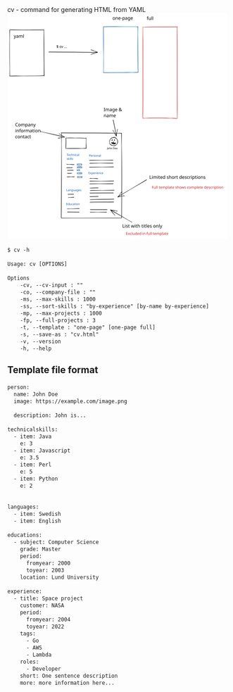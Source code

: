 <!-- Generated by main_test.go, DO NOT EDIT! -->cv - command for generating HTML from YAML


<img src="overview.svg" style="width: 500px"/>

    $ cv -h
    
    Usage: cv [OPTIONS]
    
    Options
        -cv, --cv-input : ""
        -co, --company-file : ""
        -ms, --max-skills : 1000
        -ss, --sort-skills : "by-experience" [by-name by-experience]
        -mp, --max-projects : 1000
        -fp, --full-projects : 3
        -t, --template : "one-page" [one-page full]
        -s, --save-as : "cv.html"
        -v, --version
        -h, --help
    
    

## Template file format

    person:
      name: John Doe
      image: https://example.com/image.png
    
      description: John is...
    
    technicalskills:
      - item: Java
        e: 3
      - item: Javascript
        e: 3.5
      - item: Perl
        e: 5
      - item: Python
        e: 2
    
          
    languages:
      - item: Swedish
      - item: English
    
    educations:
      - subject: Computer Science
        grade: Master
        period:
          fromyear: 2000
          toyear: 2003
        location: Lund University
    
    experience:
      - title: Space project
        customer: NASA
        period:
          fromyear: 2004
          toyear: 2022
        tags:
          - Go
          - AWS
          - Lambda
        roles:
          - Developer
        short: One sentence description
        more: more information here...
    

